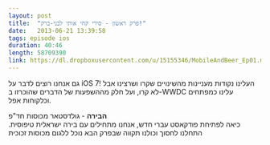 ```yaml
---
layout: post
title:  "פרק ראשון - סירי קחי אותי לבני-ברק!"
date:   2013-06-21 13:39:58
tags: episode ios
duration: 40:46
length: 58709390
link: https://dl.dropboxusercontent.com/u/15155346/MobileAndBeer_Ep01.mp3
---
```


גם אנחנו רוצים לדבר על iOS 7! העלינו נקודות מעניינות מהשינויים שקרו ושרצינו אבל לא קרו, ועל חלק מההשפעות של הדברים שהוכרזו ב-WWDC עלינו כמפתחים וכלקוחות אפל.

**הבירה** - גולדסטאר מכוסות חד"פ  
 כיאה לפתיחת פודקאסט עברי חדש, אנחנו מתחילים עם בירה ישראלית טיפוסית.
התחלנו לחסוך וכולנו תקווה שבפרק הבא נוכל ללגום מכוסות זכוכית